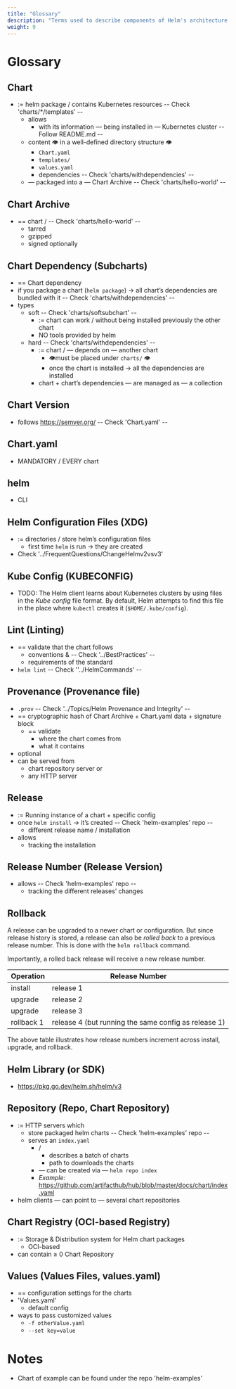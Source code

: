 ```yaml
---
title: "Glossary" 
description: "Terms used to describe components of Helm's architecture."
weight: 9
---
```


# Glossary

## Chart

* := helm package / contains Kubernetes resources                 -- Check 'charts/*/templates' --
  * allows
    * with its information — being installed in — Kubernetes cluster     -- Follow README.md --
  * content 👁️ in a well-defined directory structure 👁️
    * `Chart.yaml`
    * `templates/`
    * `values.yaml`
    * dependencies                  -- Check 'charts/withdependencies' --
  * — packaged into a — Chart Archive   -- Check 'charts/hello-world' --

## Chart Archive

* == chart /            -- Check 'charts/hello-world' --
  * tarred
  * gzipped
  * signed optionally

## Chart Dependency (Subcharts)

* == Chart dependency      
* if you package a chart (`helm package`) → all chart’s dependencies are bundled with it   -- Check 'charts/withdependencies' --
* types
  * soft          -- Check 'charts/softsubchart' --
    * := chart can work / without being installed previously the other chart
    * NO tools provided by helm
  * hard          -- Check 'charts/withdependencies' --
    * := chart / — depends on — another chart
      * 👁️must be placed under `charts/` 👁️
      * once the chart is installed → all the dependencies are installed
    * chart + chart’s dependencies — are managed as — a collection

## Chart Version

* follows https://semver.org/   -- Check 'Chart.yaml' -- 

## Chart.yaml
* MANDATORY / EVERY chart

## helm
* CLI

## Helm Configuration Files (XDG)

* := directories / store helm’s configuration files
  * first time `helm`  is run → they are created
* Check '../FrequentQuestions/ChangeHelmv2vsv3'

## Kube Config (KUBECONFIG)
* TODO:
The Helm client learns about Kubernetes clusters by using files in the _Kube
config_ file format. By default, Helm attempts to find this file in the place
where `kubectl` creates it (`$HOME/.kube/config`).

## Lint (Linting)

* == validate that the chart follows
  * conventions &  -- Check '../BestPractices' --
  * requirements of the standard
* `helm lint`  -- Check ''../HelmCommands' --

## Provenance (Provenance file)

* `.prov`        -- Check '../Topics/Helm Provenance and Integrity' -- 
* == cryptographic hash of Chart Archive + Chart.yaml data + signature block
  * == validate
    * where the chart comes from
    * what it contains
* optional
* can be served from
  * chart repository server or
  * any HTTP server

## Release

* := Running instance of a chart + specific config
* once `helm install` → it’s created              -- Check 'helm-examples' repo --
  * different release name / installation
* allows
  * tracking the installation

## Release Number (Release Version)
* allows                                          -- Check 'helm-examples' repo --
  * tracking the different releases’ changes

## Rollback

A release can be upgraded to a newer chart or configuration. But since release
history is stored, a release can also be _rolled back_ to a previous release
number. This is done with the `helm rollback` command.

Importantly, a rolled back release will receive a new release number.

| Operation  | Release Number                                       |
|------------|------------------------------------------------------|
| install    | release 1                                            |
| upgrade    | release 2                                            |
| upgrade    | release 3                                            |
| rollback 1 | release 4 (but running the same config as release 1) |

The above table illustrates how release numbers increment across install,
upgrade, and rollback.

## Helm Library (or SDK)
* https://pkg.go.dev/helm.sh/helm/v3

## Repository (Repo, Chart Repository)

* := HTTP servers which
  * store packaged helm charts                             -- Check 'helm-examples' repo --
  * serves an `index.yaml`                        
    * /
      * describes a batch of charts
      * path to downloads the charts
    * — can be created via — `helm repo index`
    * _Example:_ https://github.com/artifacthub/hub/blob/master/docs/chart/index.yaml
* helm clients — can point to — several chart repositories

## Chart Registry (OCI-based Registry)
* := Storage & Distribution system for Helm chart packages
  * OCI-based
* can contain ≥ 0 Chart Repository

## Values (Values Files, values.yaml)
* == configuration settings for the charts
* 'Values.yaml'
  * default config
* ways to pass customized values
  * `-f otherValue.yaml`
  * `--set key=value`


# Notes
* Chart of example can be found under the repo 'helm-examples'
